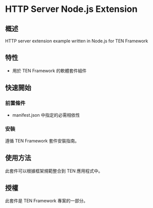 # HTTP Server Node.js Extension

## 概述

HTTP server extension example written in Node.js for TEN Framework

## 特性

- 用於 TEN Framework 的軟體套件組件

## 快速開始

### 前置條件

- manifest.json 中指定的必需相依性

### 安裝

遵循 TEN Framework 套件安裝指南。

## 使用方法

此套件可以根據框架規範整合到 TEN 應用程式中。

## 授權

此套件是 TEN Framework 專案的一部分。
